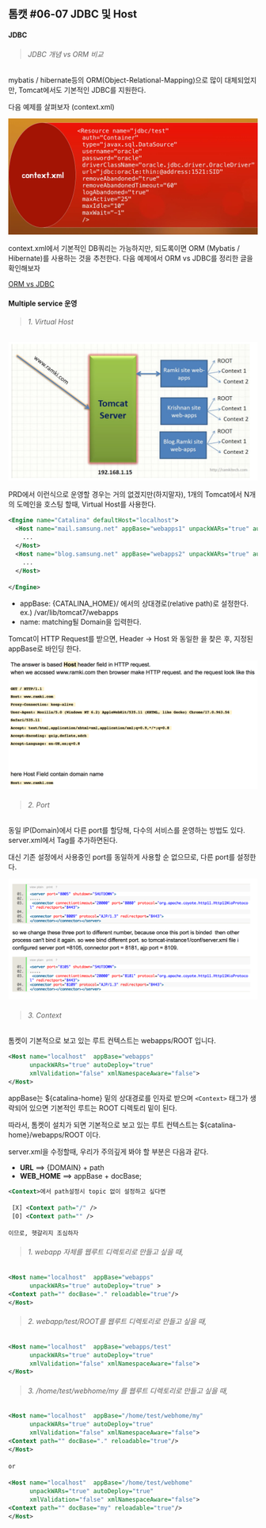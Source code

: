 ## 톰캣 #06-07 JDBC 및 Host
#### JDBC


>###### JDBC 개념 vs ORM 비교

mybatis / hibernate등의 ORM(Object-Relational-Mapping)으로 많이 대체되었지만, Tomcat에서도 기본적인 JDBC를 지원한다.

다음 예제를 살펴보자 (context.xml)

![img-context.xml](https://github.com/agongi/study/blob/master/tomcat/%2306-07/images/Screen%20Shot%202015-07-09%20at%202.07.43%20AM.png)

context.xml에서 기본적인 DB쿼리는 가능하지만, 되도록이면 ORM (Mybatis / Hibernate)를 사용하는 것을 추천한다. 다음 예제에서 ORM vs JDBC를 정리한 글을 확인해보자

[ORM vs JDBC](http://www.java-samples.com/showtutorial.php?tutorialid=813)

#### Multiple service 운영
>###### 1. Virtual Host

![img-virtualhost](https://github.com/agongi/study/blob/master/tomcat/%2306-07/images/Screen%20Shot%202015-07-17%20at%203.54.22%20AM.png)

PRD에서 이런식으로 운영할 경우는 거의 없겠지만(하지말자), 1개의 Tomcat에서 N개의 도메인을 호스팅 할때, Virtual Host를 사용한다.

```xml
<Engine name="Catalina" defaultHost="localhost">
  <Host name="mail.samsung.net" appBase="webapps1" unpackWARs="true" autoDeploy="true">
    ...
  </Host>
  <Host name="blog.samsung.net" appBase="webapps2" unpackWARs="true" autoDeploy="true">
    ...
  </Host>

</Engine>
```
 - appBase: {CATALINA_HOME}/ 에서의 상대경로(relative path)로 설정한다. ex.) /var/lib/tomcat7/webapps
 - name: matching될 Domain을 입력한다.

Tomcat이 HTTP Request를 받으면, Header -> Host 와 동일한 <Host name="">을 찾은 후, 지정된 appBase로 바인딩 한다.

![img-virtualhost](https://github.com/agongi/study/blob/master/tomcat/%2306-07/images/Screen%20Shot%202015-07-17%20at%203.33.52%20AM.png)


>###### 2. Port

동일 IP(Domain)에서 다른 port를 할당해, 다수의 서비스를 운영하는 방법도 있다. server.xml에서 <Service> Tag를 추가하면된다.

대신 기존 설정에서 사용중인 port를 동일하게 사용할 순 없으므로, 다른 port를 설정한다.

![img-port](https://github.com/agongi/study/blob/master/tomcat/%2306-07/images/Screen%20Shot%202015-07-17%20at%203.52.22%20AM.png)


>###### 3. Context

톰켓이 기본적으로 보고 있는 루트 컨텍스트는 webapps/ROOT 입니다.
```xml
<Host name="localhost"  appBase="webapps"
      unpackWARs="true" autoDeploy="true"
      xmlValidation="false" xmlNamespaceAware="false">
</Host>
```
appBase는 ${catalina-home} 밑의 상대경로를 인자로 받으며 ```<Context>``` 태그가 생략되어 있으면 기본적인 루트는 ROOT 디렉토리 밑이 된다.

따라서, 톰켓이 설치가 되면 기본적으로 보고 있는 루트 컨텍스트는 ${catalina-home}/webapps/ROOT 이다.

server.xml을 수정할때, 우리가 주의깊게 봐야 할 부분은 다음과 같다.

 - **URL** ==> {DOMAIN} + path
 - **WEB_HOME** ==> appBase + docBase;

```xml
<Context>에서 path설정시 topic 없이 설정하고 싶다면

 [X] <Context path="/" />
 [O] <Context path="" />

이므로, 헷갈리지 조심하자
```

>###### 1. webapp 자체를 웹루트 디렉토리로 만들고 싶을 때,

```xml
<Host name="localhost"  appBase="webapps"
      unpackWARs="true" autoDeploy="true" >
<Context path="" docBase="." reloadable="true"/>
</Host>
```

>###### 2. webapp/test/ROOT를 웹루트 디렉토리로 만들고 싶을 때,

```xml
<Host name="localhost"  appBase="webapps/test"
      unpackWARs="true" autoDeploy="true"
      xmlValidation="false" xmlNamespaceAware="false">
</Host>
```

>###### 3. /home/test/webhome/my 를 웹루트 디렉토리로 만들고 싶을 때,

```xml
<Host name="localhost"  appBase="/home/test/webhome/my"
      unpackWARs="true" autoDeploy="true"
      xmlValidation="false" xmlNamespaceAware="false">
<Context path="" docBase="." reloadable="true"/>
</Host>

or

<Host name="localhost"  appBase="/home/test/webhome"
      unpackWARs="true" autoDeploy="true"
      xmlValidation="false" xmlNamespaceAware="false">
<Context path="" docBase="my" reloadable="true"/>
</Host>
```
